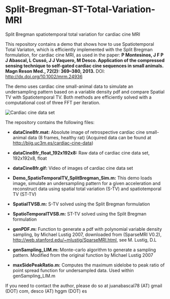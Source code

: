 # Split-Bregman-ST-Total-Variation-MRI
Split Bregman spatiotemporal total variation for cardiac cine MRI

This repository contains a demo that shows how to use Spatiotemporal Total Variaton, which is efficiently implemented with the Split Bregman formulation, for cardiac cine MRI, as used in the paper: 
**P Montesinos, J F P J Abascal, L Cussó, J J Vaquero, M Desco. Application of the compressed sensing technique to self-gated cardiac cine sequences in small animals. Magn Reson Med., 72(2): 369–380, 2013.** 
DOI: http://dx.doi.org/10.1002/mrm.24936

The demo uses cardiac cine small-animal data to simulate an undersampling pattern based on a variable density pdf and compare Spatial TV with Spatiotemporal TV. Both methods are efficiently solved with a computational cost of three FFT per iteration. 

![Cardiac cine data set](https://github.com/HGGM-LIM/Split-Bregman-ST-Total-Variation-MRI/blob/master/dataCine8fr.gif)

The repository contains the following files:

- **dataCine8fr.mat:** Absolute image of retrospective cardiac cine small-animal data (8 frames, healthy rat)
(Acquired data can be found at http://biig.uc3m.es/cardiac-cine-data)

- **dataCine8fr_float_192x192x8:** Raw data of cardiac cine data set, 192x192x8, float 

- **dataCine8fr.gif:** Video of images of cardiac cine data set 

- **Demo_SpatioTemporalTV_SplitBregman_Sim.m:** This demo loads image, simulate an undersampling pattern for a given acceleration and reconstruct data using spatial total variation (S-TV) and spatiotemporal TV (ST-TV)

- **SpatialTVSB.m:** S-TV solved using the Split Bregman formulation

- **SpatioTemporalTVSB.m:** ST-TV solved using the Split Bregman formulation

- **genPDF.m:** Function to generate a pdf with polynomial variable density sampling, by Michael Lustig 2007, downloaded from (SparseMRI V0.2), http://web.stanford.edu/~mlustig/SparseMRI.html, see M. Lustig, D.L

- **genSampling_LIM.m:** Monte-carlo algorithm to generate a sampling pattern. Modified from the original function by Michael Lustig 2007

- **maxSidePeakRatio.m:** Computes the maximum sidelobe to peak ratio of point spread function for undersampled data. Used within genSampling_LIM.m


If you need to contact the author, please do so at juanabascal78 (AT) gmail (DOT) com, desco (AT) hggm (DOT) es
